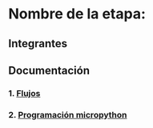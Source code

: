 # Nombre de la etapa:

## Integrantes


## Documentación

### 1. [Flujos](/G04/flujos/flows.json)

### 2. [Programación micropython](/G04/micropython/test.py)


